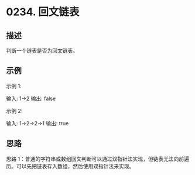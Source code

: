# 0234. 回文链表

## 描述

判断一个链表是否为回文链表。

## 示例

示例 1:

输入: 1->2
输出: false

示例 2:

输入: 1->2->2->1
输出: true

## 思路

思路 1：普通的字符串或数组回文判断可以通过双指针法实现，但链表无法向前遍历。可以先把链表存入数组，然后使用双指针法来实现。